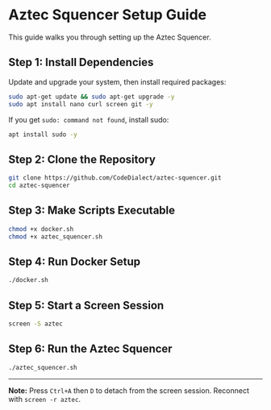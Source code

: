 # Aztec Squencer Setup Guide

This guide walks you through setting up the Aztec Squencer.

## Step 1: Install Dependencies

Update and upgrade your system, then install required packages:

```bash
sudo apt-get update && sudo apt-get upgrade -y
sudo apt install nano curl screen git -y
```

If you get `sudo: command not found`, install sudo:

```bash
apt install sudo -y
```

## Step 2: Clone the Repository

```bash
git clone https://github.com/CodeDialect/aztec-squencer.git
cd aztec-squencer
```

## Step 3: Make Scripts Executable

```bash
chmod +x docker.sh
chmod +x aztec_squencer.sh
```


## Step 4: Run Docker Setup

```bash
./docker.sh
```

## Step 5: Start a Screen Session

```bash
screen -S aztec
```

## Step 6: Run the Aztec Squencer

```bash
./aztec_squencer.sh
```

---

**Note:** Press `Ctrl+A` then `D` to detach from the screen session. Reconnect with `screen -r aztec`.
